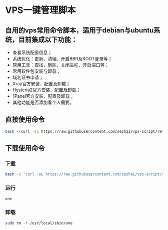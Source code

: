 #  VPS一键管理脚本

## 自用的vps常用命令脚本，适用于debian与ubuntu系统，目前集成以下功能：

- 查看系统配置信息；
- 系统优化：更新、清理、开启BBR及ROOT登录等；
- 常用工具：查找、删除、关闭进程、开启端口等；
- 常用软件包安装与卸载；
- 域名证书申请；
- Xray官方安装、配置及卸载；
- Hysteria2官方安装、配置及卸载；
- 1Panel官方安装、配置及卸载；
- 其他功能是否添加看个人需要。

## 直接使用命令

```Bash
bash <(curl -sL https://raw.githubusercontent.com/sezhai/vps-script/refs/heads/main/one.sh)
```

## 下载使用命令

### 下载
```Bash
bash -c 'curl -sL https://raw.githubusercontent.com/sezhai/vps-script/refs/heads/main/one.sh -o /usr/local/sbin/one && chmod +x /usr/local/sbin/one && /usr/local/sbin/one'
```
### 运行
```Bash
one
```
### 卸载
```Bash
sudo rm -f /usr/local/sbin/one
```





